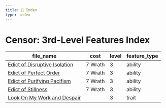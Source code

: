 ```yaml
---
title: 📑 Index
type: index
---
```


# Censor: 3rd-Level Features Index

| file_name                                                               | cost    | level | feature_type |
| ----------------------------------------------------------------------- | ------- | ----- | ------------ |
| [Edict of Disruptive Isolation](../Edict%20of%20Disruptive%20Isolation) | 7 Wrath | 3     | ability      |
| [Edict of Perfect Order](../Edict%20of%20Perfect%20Order)               | 7 Wrath | 3     | ability      |
| [Edict of Purifying Pacifism](../Edict%20of%20Purifying%20Pacifism)     | 7 Wrath | 3     | ability      |
| [Edict of Stillness](../Edict%20of%20Stillness)                         | 7 Wrath | 3     | ability      |
| [Look On My Work and Despair](../Look%20On%20My%20Work%20and%20Despair) |         | 3     | trait        |
